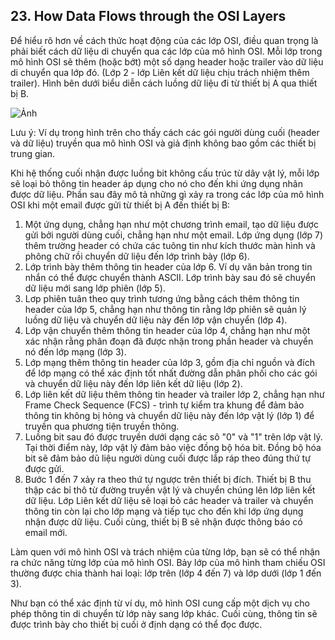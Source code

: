 ## 23. How Data Flows through the OSI Layers

Để hiểu rõ hơn về cách thức hoạt động của các lớp OSI, điều quan trọng là phải biết cách dữ liệu di chuyển qua các lớp của mô hình OSI. Mỗi lớp trong mô hình OSI sẽ thêm (hoặc bớt) một số dạng header hoặc trailer vào dữ liệu di chuyển qua lớp đó. (Lớp 2 - lớp Liên kết dữ liệu chịu trách nhiệm thêm trailer). Hình bên dưới biểu diễn cách luồng dữ liệu đi từ thiết bị A qua thiết bị B.

![Ảnh](https://www.ccexpert.us/distance-vector/images/7781_3_1-data-flow-osi-model.jpg)

Lưu ý: Ví dụ trong hình trên cho thấy cách các gói người dùng cuối (header và dữ liệu) truyền qua mô hình OSI và giả định không bao gồm các thiết bị trung gian.

Khi hệ thống cuối nhận được luồng bit không cấu trúc từ dây vật lý, mỗi lớp sẽ loại bỏ thông tin header áp dụng cho nó cho đến khi ứng dụng nhân được dữ liệu. Phần sau đây mô tả những gì xảy ra trong các lớp của mô hình OSI khi một email được gửi từ thiết bị A đến thiết bị B:
1. Một ứng dụng, chẳng hạn như một chương trình email, tạo dữ liệu được gửi bởi người dùng cuối, chẳng hạn như một email. Lớp ứng dụng (lớp 7) thêm trường header có chứa các tuông tin như kích thước màn hình và phông chữ rồi chuyển dữ liệu đến lớp trình bày (lớp 6).
2. Lớp trình bày thêm thông tin header của lớp 6. Ví dụ văn bản trong tin nhắn có thể được chuyển thành ASCII. Lớp trình bày sau đó sẽ chuyển dữ liệu mới sang lớp phiên (lớp 5).
3. Lơp phiên tuân theo quy trình tương ứng bằng cách thêm thông tin header của lớp 5, chẳng hạn như thông tin rằng lớp phiên sẽ quản lý luồng dữ liệu và chuyển dữ liệu này đến lớp vận chuyển (lớp 4).
4. Lớp vận chuyển thêm thông tin header của lớp 4, chẳng hạn như một xác nhận rằng phân đoạn đã được nhận trong phần header và chuyển nó đến lớp mạng (lớp 3).
5. Lớp mạng thêm thông tin header của lớp 3, gồm địa chỉ nguồn và đích để lớp mạng có thể xác định tốt nhất đường dẫn phân phối cho các gói và chuyển dữ liệu này đến lớp liên kết dữ liệu (lớp 2).
6. Lớp liên kết dữ liệu thêm thông tin header và trailer lớp 2, chẳng hạn như Frame Check Sequence (FCS) - trình tự kiểm tra khung để đảm bảo thông tin không bị hỏng và chuyển dữ liệu này đến lớp vật lý (lớp 1) để truyền qua phương tiện truyền thông.
7. Luồng bit sau đó được truyền dưới dạng các sô "0" và "1" trên lớp vật lý. Tại thời điểm này, lớp vật lý đảm bảo việc đồng bộ hóa bit. Đồng bộ hóa bit sẽ đảm bảo dũ liệu người dùng cuối được lắp ráp theo đúng thứ tự được gửi.
8. Bước 1 đến 7 xảy ra theo thứ tự ngược trên thiết bị đích. Thiết bị B thu thập các bỉ thô từ đường truyền vật lý và chuyển chúng lên lớp liên kết dữ liệu. Lớp Liên kết dữ liệu sẽ loại bỏ các header và trailer và chuyển thông tin còn lại cho lớp mạng và tiếp tục cho đến khi lớp ứng dụng nhận được dữ liệu. Cuối cùng, thiết bị B sẽ nhận được thông báo có email mới.

Làm quen với mô hình OSI và trách nhiệm của từng lớp, bạn sẽ có thể nhận ra chức năng từng lớp của mô hình OSI. Bảy lớp của mô hình tham chiếu OSI thường được chia thành hai loại: lớp trên (lớp 4 đến 7) và lớp dưới (lớp 1 đến 3).

Như bạn có thể xác định từ ví dụ, mô hình OSI cung cấp một dịch vụ cho phép thông tin di chuyển từ lớp này sang lớp khác. Cuối cùng, thông tin sẽ được trình bày cho thiết bị cuối ở định dạng có thể đọc được.